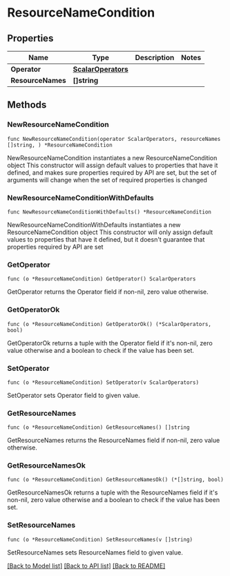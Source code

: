 # ResourceNameCondition

## Properties

Name | Type | Description | Notes
------------ | ------------- | ------------- | -------------
**Operator** | [**ScalarOperators**](ScalarOperators.md) |  | 
**ResourceNames** | **[]string** |  | 

## Methods

### NewResourceNameCondition

`func NewResourceNameCondition(operator ScalarOperators, resourceNames []string, ) *ResourceNameCondition`

NewResourceNameCondition instantiates a new ResourceNameCondition object
This constructor will assign default values to properties that have it defined,
and makes sure properties required by API are set, but the set of arguments
will change when the set of required properties is changed

### NewResourceNameConditionWithDefaults

`func NewResourceNameConditionWithDefaults() *ResourceNameCondition`

NewResourceNameConditionWithDefaults instantiates a new ResourceNameCondition object
This constructor will only assign default values to properties that have it defined,
but it doesn't guarantee that properties required by API are set

### GetOperator

`func (o *ResourceNameCondition) GetOperator() ScalarOperators`

GetOperator returns the Operator field if non-nil, zero value otherwise.

### GetOperatorOk

`func (o *ResourceNameCondition) GetOperatorOk() (*ScalarOperators, bool)`

GetOperatorOk returns a tuple with the Operator field if it's non-nil, zero value otherwise
and a boolean to check if the value has been set.

### SetOperator

`func (o *ResourceNameCondition) SetOperator(v ScalarOperators)`

SetOperator sets Operator field to given value.


### GetResourceNames

`func (o *ResourceNameCondition) GetResourceNames() []string`

GetResourceNames returns the ResourceNames field if non-nil, zero value otherwise.

### GetResourceNamesOk

`func (o *ResourceNameCondition) GetResourceNamesOk() (*[]string, bool)`

GetResourceNamesOk returns a tuple with the ResourceNames field if it's non-nil, zero value otherwise
and a boolean to check if the value has been set.

### SetResourceNames

`func (o *ResourceNameCondition) SetResourceNames(v []string)`

SetResourceNames sets ResourceNames field to given value.



[[Back to Model list]](../README.md#documentation-for-models) [[Back to API list]](../README.md#documentation-for-api-endpoints) [[Back to README]](../README.md)


